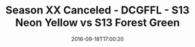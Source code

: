 ---
title: Season XX Canceled - DCGFFL - S13 Neon Yellow vs S13 Forest Green
teams-score:
- team: _teams/s13-neon-yellow.md
  score:
- team: _teams/s13-forest.md
  score: 14
mvp: L. Diep (N. Yellow); B. Sanders (Forest)
game-ball: R. Boyle (N. Yellow); C. Babb (Forest)
season: 13
week: 2
date: '2016-09-18T17:00:20'
pageid: season-13-week-2-september-18-2016-4821-vs-4814
---